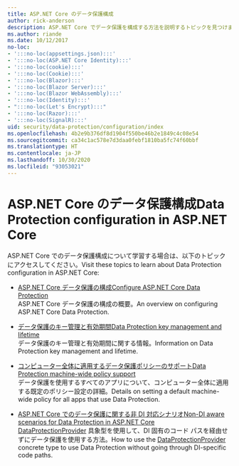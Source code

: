 ```yaml
---
title: ASP.NET Core のデータ保護構成
author: rick-anderson
description: ASP.NET Core でデータ保護を構成する方法を説明するトピックを見つけます。
ms.author: riande
ms.date: 10/12/2017
no-loc:
- ':::no-loc(appsettings.json):::'
- ':::no-loc(ASP.NET Core Identity):::'
- ':::no-loc(cookie):::'
- ':::no-loc(Cookie):::'
- ':::no-loc(Blazor):::'
- ':::no-loc(Blazor Server):::'
- ':::no-loc(Blazor WebAssembly):::'
- ':::no-loc(Identity):::'
- ":::no-loc(Let's Encrypt):::"
- ':::no-loc(Razor):::'
- ':::no-loc(SignalR):::'
uid: security/data-protection/configuration/index
ms.openlocfilehash: 4b2e9b376df8d1904f550be46b2e1849c4c08e54
ms.sourcegitcommit: ca34c1ac578e7d3daa0febf1810ba5fc74f60bbf
ms.translationtype: HT
ms.contentlocale: ja-JP
ms.lasthandoff: 10/30/2020
ms.locfileid: "93053021"
---
```

# <a name="data-protection-configuration-in-aspnet-core"></a><span data-ttu-id="46995-103">ASP.NET Core のデータ保護構成</span><span class="sxs-lookup"><span data-stu-id="46995-103">Data Protection configuration in ASP.NET Core</span></span>

<span data-ttu-id="46995-104">ASP.NET Core でのデータ保護構成について学習する場合は、以下のトピックにアクセスしてください。</span><span class="sxs-lookup"><span data-stu-id="46995-104">Visit these topics to learn about Data Protection configuration in ASP.NET Core:</span></span>

* [<span data-ttu-id="46995-105">ASP.NET Core データ保護の構成</span><span class="sxs-lookup"><span data-stu-id="46995-105">Configure ASP.NET Core Data Protection</span></span>](xref:security/data-protection/configuration/overview)  
  <span data-ttu-id="46995-106">ASP.NET Core データ保護の構成の概要。</span><span class="sxs-lookup"><span data-stu-id="46995-106">An overview on configuring ASP.NET Core Data Protection.</span></span>

* [<span data-ttu-id="46995-107">データ保護のキー管理と有効期間</span><span class="sxs-lookup"><span data-stu-id="46995-107">Data Protection key management and lifetime</span></span>](xref:security/data-protection/configuration/default-settings)  
  <span data-ttu-id="46995-108">データ保護のキー管理と有効期間に関する情報。</span><span class="sxs-lookup"><span data-stu-id="46995-108">Information on Data Protection key management and lifetime.</span></span>

* [<span data-ttu-id="46995-109">コンピューター全体に適用するデータ保護ポリシーのサポート</span><span class="sxs-lookup"><span data-stu-id="46995-109">Data Protection machine-wide policy support</span></span>](xref:security/data-protection/configuration/machine-wide-policy)  
  <span data-ttu-id="46995-110">データ保護を使用するすべてのアプリについて、コンピューター全体に適用する既定のポリシー設定の詳細。</span><span class="sxs-lookup"><span data-stu-id="46995-110">Details on setting a default machine-wide policy for all apps that use Data Protection.</span></span>

* [<span data-ttu-id="46995-111">ASP.NET Core でのデータ保護に関する非 DI 対応シナリオ</span><span class="sxs-lookup"><span data-stu-id="46995-111">Non-DI aware scenarios for Data Protection in ASP.NET Core</span></span>](xref:security/data-protection/configuration/non-di-scenarios)  
  <span data-ttu-id="46995-112">[DataProtectionProvider](/dotnet/api/Microsoft.AspNetCore.DataProtection.DataProtectionProvider) 具象型を使用して、DI 固有のコード パスを経由せずにデータ保護を使用する方法。</span><span class="sxs-lookup"><span data-stu-id="46995-112">How to use the [DataProtectionProvider](/dotnet/api/Microsoft.AspNetCore.DataProtection.DataProtectionProvider) concrete type to use Data Protection without going through DI-specific code paths.</span></span>
